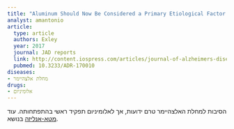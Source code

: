 ```yaml
---
title: "Aluminum Should Now Be Considered a Primary Etiological Factor in Alzheimer's Disease"
analyst: amantonio
article:
  type: article
  authors: Exley
  year: 2017
  journal: JAD reports
  link: http://content.iospress.com/articles/journal-of-alzheimers-disease-reports/adr170010
  pubmed: 10.3233/ADR-170010
diseases:
- מחלת אלצהיימר
drugs:
- אלומיניום
---
```


הסיבות למחלת האלצהיימר טרם ידועות, אך לאלומיניום תפקיד ראשי בהתפתחותה.
עוד [מטא-אנליזה](http://www.sciencedirect.com/science/article/pii/S0304394015302512) בנושא.
